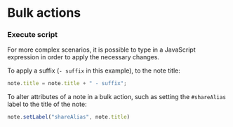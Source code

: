 # Bulk actions
### Execute script

For more complex scenarios, it is possible to type in a JavaScript expression in order to apply the necessary changes.

To apply a suffix (`- suffix` in this example), to the note title:

```javascript
note.title = note.title + " - suffix";
```

To alter attributes of a note in a bulk action, such as setting the `#shareAlias` label to the title of the note:

```javascript
note.setLabel("shareAlias", note.title)
```
